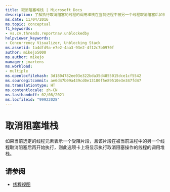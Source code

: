 ```yaml
---
title: 取消阻塞堆栈 | Microsoft Docs
description: 了解执行取消阻塞的线程的调用堆栈在当前进程中被另一个线程取消阻塞后如何显示在选项卡中。
ms.date: 11/04/2016
ms.topic: conceptual
f1_keywords:
- vs.cv.threads.reportnav.unblockedby
helpviewer_keywords:
- Concurrency Visualizer, Unblocking Stack
ms.assetid: 1a4dfd9a-e7e2-4aa3-93e2-4f12c7b0970f
author: mikejo5000
ms.author: mikejo
manager: jmartens
ms.workload:
- multiple
ms.openlocfilehash: 3d1804782ee03e322bda35d4855015dce1cf5542
ms.sourcegitcommit: ae6d47b09a439cd0e13180f5e89510e3e347fd47
ms.translationtype: HT
ms.contentlocale: zh-CN
ms.lasthandoff: 02/08/2021
ms.locfileid: "99922028"
---
```

# <a name="unblock-stack"></a>取消阻塞堆栈
如果当前选定的线程元素表示一个受阻片段，且该片段在被当前进程中的另一个线程取消阻塞后再开始执行，则此选项卡上将显示执行取消阻塞操作的线程的调用堆栈。

## <a name="see-also"></a>请参阅
- [线程视图](../profiling/threads-view-parallel-performance.md)